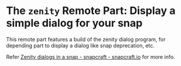 # The `zenity` Remote Part: Display a simple dialog for your snap
This remote part features a build of the zenity dialog program, for depending part to display a dialog like snap deprecation, etc.

Refer [Zenity dialogs in a snap - snapcraft - snapcraft.io](https://forum.snapcraft.io/t/zenity-dialogs-in-a-snap/6359/5) for more info.
